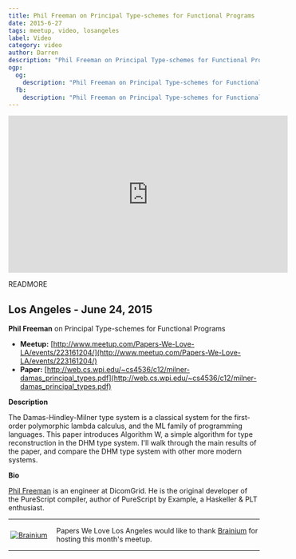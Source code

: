 ```yaml
---
title: Phil Freeman on Principal Type-schemes for Functional Programs
date: 2015-6-27
tags: meetup, video, losangeles
label: Video
category: video
author: Darren
description: "Phil Freeman on Principal Type-schemes for Functional Programs"
ogp:
  og:
    description: "Phil Freeman on Principal Type-schemes for Functional Programs"
  fb:
    description: "Phil Freeman on Principal Type-schemes for Functional Programs"
---
```


<iframe class="video" width="560" height="315" src="https://www.youtube.com/embed/zyyRxbGknNk" frameborder="0" allowfullscreen></iframe>

READMORE

## Los Angeles - June 24, 2015

**Phil Freeman** on Principal Type-schemes for Functional Programs

* **Meetup:** [http://www.meetup.com/Papers-We-Love-LA/events/223161204/](http://www.meetup.com/Papers-We-Love-LA/events/223161204/)
* **Paper:** [http://web.cs.wpi.edu/~cs4536/c12/milner-damas_principal_types.pdf](http://web.cs.wpi.edu/~cs4536/c12/milner-damas_principal_types.pdf)

**Description**

The Damas-Hindley-Milner type system is a classical system for the first-order polymorphic lambda calculus, and the ML family of programming languages. This paper introduces Algorithm W, a simple algorithm for type reconstruction in the DHM type system. I'll walk through the main results of the paper, and compare the DHM type system with other more modern systems.

**Bio**

[Phil Freeman](https://twitter.com/@paf31) is an engineer at DicomGrid.  He is the original developer of the PureScript compiler, author of  PureScript by Example, a Haskeller & PLT enthusiast.

---

<p style="display: flex; flex-direction: row; justify-content: center; align-items: center;">
<a href="https://www.brainiumstudios.com/"><img src="http://www.brainiumstudios.com/wp-content/uploads/2014/02/Logo.png" alt="Brainium" title="Brainium" style="padding: .3em; margin: 0 1em 0 0;"></a> <span style="flex: 1;">Papers We Love Los Angeles would like to thank <a href="http://www.brainiumstudios.com">Brainium</a> for hosting this month's meetup.</span>
</p>

---
